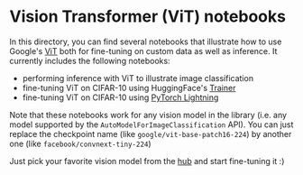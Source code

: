 # Vision Transformer (ViT) notebooks
In this directory, you can find several notebooks that illustrate how to use Google's [ViT](https://huggingface.co/docs/transformers/model_doc/vit) both for fine-tuning on custom data as well as inference. It currently includes the following notebooks:

- performing inference with ViT to illustrate image classification
- fine-tuning ViT on CIFAR-10 using HuggingFace's [Trainer](https://huggingface.co/transformers/main_classes/trainer.html)
- fine-tuning ViT on CIFAR-10 using [PyTorch Lightning](https://www.pytorchlightning.ai/)

Note that these notebooks work for any vision model in the library (i.e. any model supported by the `AutoModelForImageClassification` API). You can just replace the checkpoint name
(like `google/vit-base-patch16-224`) by another one (like `facebook/convnext-tiny-224`)

Just pick your favorite vision model from the [hub](https://huggingface.co/models?other=vision) and start fine-tuning it :)
